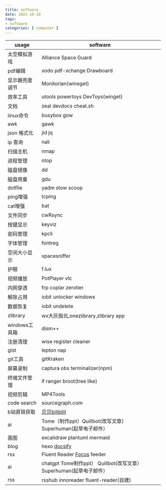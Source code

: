 ```yaml
---
title: software
date: 2022-10-10
tags:
- software
categories: [ computer ]
---
```


| usage          | software                                                    |
| -------------- | ----------------------------------------------------------- |
| 太空模拟游戏   | Alliance Space Guard                                        |
| pdf编辑        | xodo pdf-xchange  Drawboard                                 |
| 显示器亮度调节 | Monitorian(wineget)                                         |
| 效率工具       | utools powertoys DevToys(winget)                            |
| 文档           | zeal devdocs cheat.sh                                       |
| linux命令      | busybox gow                                                 |
| awk            | gawk                                                        |
| json 格式化    | jid jq                                                      |
| ip 查询        | nali                                                        |
| 扫描主机       | nmap                                                        |
| 进程管理       | ntop                                                        |
| 磁盘镜像       | dd                                                          |
| 磁盘用量       | gdu                                                         |
| dotfile        | yadm stow scoop                                             |
| ping增强       | tcping                                                      |
| cat增强        | bat                                                         |
| 文件同步       | cwRsync                                                     |
| 按键显示       | keyviz                                                      |
| 密码管理       | kpcli                                                       |
| 字体管理       | fontreg                                                     |
| 空间大小显示   | spacesniffer                                                |
| 护眼           | f.lux                                                       |
| 视频播放       | PotPlayer vlc                                               |
| 内网穿透       | frp coplar zerotier                                         |
| 解除占用       | iobit unlocker windows                                      |
| 数据恢复       | iobit undelete                                              |
| zlibrary       | wx大灰指北,onezlibrary,zlibrary app                         |
| windows工具箱  | dism++                                                      |
| 注册清理       | wise register cleaner                                       |
| gist           | lepton nap                                                  |
| git工具        | gitKraken                                                   |
| 屏幕录制       | captura obs   terminalizer(npm)                             |
| 终端文件管理   | lf ranger  broot(tree like)                                 |
| 视频剪辑       | MP4Tools                                                    |
| code search    | sourcegraph.com                                             |
| b站直链获取    | [贝贝bilibilil][1]                                          |
| ai             | Tome（制作ppt）Quillbot(改写文章）Superhuman(起草电子邮件） |
| 画图           | excalidraw  plantuml mermaid                                |
| blog           | hexo [docsify][2]                                           |
| rss | Fluent Reader  [Focus][3] feeder| 
| ai             | chatgpt Tome制作ppt） Quillbot(改写文章） Superhuman(起草电子邮件） |
| rss            | rsshub  innoreader fluent-reader(自建)                              |

[1]: https://xbeibeix.com/api/bilibili/
[2]: https://docsify.js.org/#/zh-cn/
[3]: https://www.ihewro.com/archives/948/
